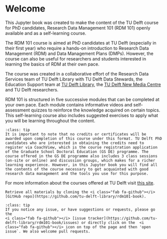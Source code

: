 # Welcome

This Jupyter book was created to make the content of the TU Delft course for PhD candidates, Research Data Management 101 (RDM 101) openly available and as a self-learning course.

The RDM 101 course is aimed at PhD candidates at TU Delft (especially in their first year) who require a hands-on introduction to Research Data Management (RDM) and Data Management Plans (DMPs). However, the course can also be useful for researchers and students interested in learning the basics of RDM at their own pace.

The course was created in a collaborative effort of the Research Data Services team of TU Delft Library with TU Delft Data Stewards, the Education Support team at [TU Delft Library](https://www.tudelft.nl/library), the [TU Delft New Media Centre](https://newmediacentre.tudelft.nl/) and TU Delft researchers.

RDM 101 is structured in five successive modules that can be completed at your own pace. Each module contains informative videos and self-assessment quizzes to reinforce the knowledge acquired on certain topics. This self-learning course also includes suggested exercises to apply what you will be learning throughout the content.

`````{admonition} Important note for PhD candidates at TU Delft
:class: tip
It is important to note that no credits or certificates will be awarded upon completion of this course under this format. TU Delft PhD candidates who are interested in obtaining the credits need to register via CoachView, which is the course registration application of the Graduate School Doctoral Education (GS DE) programme. The course offered in the GS DE programme also includes 3 class sessions (on-site or online) and discussion groups, which makes for a richer learning experience. However, in this Jupyter book you will find all the contents of the course necessary to get acquainted with good research data management and the tools you use for this purpose.
`````




For more information about the courses offered at TU Delft visit [this site](https://www.tudelft.nl/library/research-data-management/r/training-evenementen/training-voor-onderzoekers). 


<!-- |   | Modules          |     Slides     |    Video   |
|:--|:-------------------|----------------|------------|
| 1 | [The importance of RDM](https://tu-delft-library.github.io/rdm101-book/modules/module1.html)         | [HTML]() - [PDF](https:.pdf)         | [Youtube](https://www.youtube.com/watch?-) |
| 2 | [The Essentials for Research Data](https://tu-delft-library.github.io/rdm101-book/modules/module2.html)           | [HTML](s.slides.html)      - [PPTX](https://tu-delft-library.github.io/rdm101-book/dataflowmap_template_week1.pptx)      | [Youtube](https://www.youtube.com/-) |
| 3 | [FAIR principles and their main elements](https://tu-delft-library.github.io/rdm101-book/modules/module3.html)             | [HTML](https:/slides.html)        - [PDF](https://m.pdf)<sup>2</sup>        | [Youtube](https://www.youtube.c335-) |
| 4 | [Realizing FAIR data](https://tu-delft-library.github.io/rdm101-book/modules/module4.html)       | [HTML](.html)    - [PDF](.pdf)    | [Youtube](https://www.youtube.coxDnjB4NM335-)<sup>1</sup> |
| 5 | [How to plan for RDM](https:/earning.html)   | [HTML](https:es.html)  - [PDF](https:g.pdf)  | [Youtube](https://www.youtube.comjB4NM335-) |
| 6 | [How to plan for RDM](https://tu-delft-library.github.io/rdm101-book/modules/module5.html) | [HTML]() - [PDF](https:/06%20-%20Data%20Preprocessing.pdf) | [Youtube](https://www.youtubenjB4NM335-) |

<sup>1</sup> The order of the slides in the video is slightly different.  
<sup>2</sup> This lecture will be significantly updated. Stay tuned.   -->

```{admonition} Get your hands dirty
Retrieve all materials by cloning the <i class="fab fa-github"></i> [GitHub repo](https://github.com/tu-delft-library/rdm101-book).
```

```{admonition} Have some feedback?
:class: tip
If you notice any issue, or have suggestions or requests, please go the
<i class="fab fa-github"></i> [issue tracker](https://github.com/tu-delft-library/rdm101-book/issues) or directly click on the  <i class="fab fa-github"></i> icon on top of the page and then 'open issue`. We also welcome pull requests.
```

